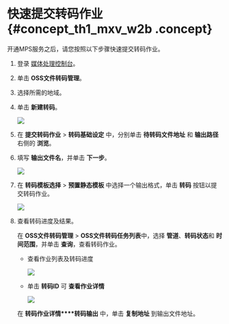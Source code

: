 # 快速提交转码作业 {#concept_th1_mxv_w2b .concept}

开通MPS服务之后，请您按照以下步骤快速提交转码作业。

1.  登录 [媒体处理控制台](https://mts.console.aliyun.com/?spm=5176.2020520001.1001.112.unHR5O#/mts/oss)。
2.  单击 **OSS文件转码管理**。
3.  选择所需的地域。
4.  单击 **新建转码**。

    ![](http://static-aliyun-doc.oss-cn-hangzhou.aliyuncs.com/assets/img/11350/15391517269893_zh-CN.png)

5.  在 **提交转码作业** \> **转码基础设定** 中，分别单击 **待转码文件地址** 和 **输出路径** 右侧的 **浏览**。
6.  填写 **输出文件名**，并单击 **下一步**。

    ![](http://static-aliyun-doc.oss-cn-hangzhou.aliyuncs.com/assets/img/11350/15391517269894_zh-CN.png)

7.  在 **转码模板选择** \> **预置静态模板** 中选择一个输出格式，单击 **转码** 按钮以提交转码作业。

    ![](http://static-aliyun-doc.oss-cn-hangzhou.aliyuncs.com/assets/img/11350/15391517269895_zh-CN.png)

8.  查看转码进度及结果。

    在 **OSS文件转码管理** \> **OSS文件转码任务列表**中，选择 **管道**、**转码状态**和 **时间范围**，并单击 **查询**，查看转码作业。

    -   查看作业列表及转码进度

        ![](http://static-aliyun-doc.oss-cn-hangzhou.aliyuncs.com/assets/img/11350/15391517269896_zh-CN.png)

    -   单击 **转码ID** 可 **查看作业详情**

        ![](http://static-aliyun-doc.oss-cn-hangzhou.aliyuncs.com/assets/img/11350/15391517279897_zh-CN.png)

    在 **转码作业详情****转码输出** 中，单击 **复制地址** 到输出文件地址。


